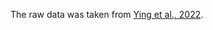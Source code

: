 The raw data was taken from [Ying et al., 2022](https://www.science.org/doi/10.1126/scitranslmed.abm3302).
